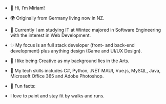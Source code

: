 - 👋 Hi, I’m Miriam!
- 🌍 Originally from Germany living now in NZ. 
- 👀 Currently I am studying IT at Wintec majored in Software Engineering with the interest in Web Development.
- ✨ My focus is an full stack developer (front- and back-end development) plus anything design (Game and UI/UX Design).
- 🎨 I like being Creative as my background lies in the Arts.
- 🧩 My tech skills includes C#, Python, .NET MAUI, Vue.js, MySQL, Java, Microsoft Office 365 and Adobe Photoshop.


- 🏹 Fun facts:
- I love to paint and stay fit by walks and runs.
